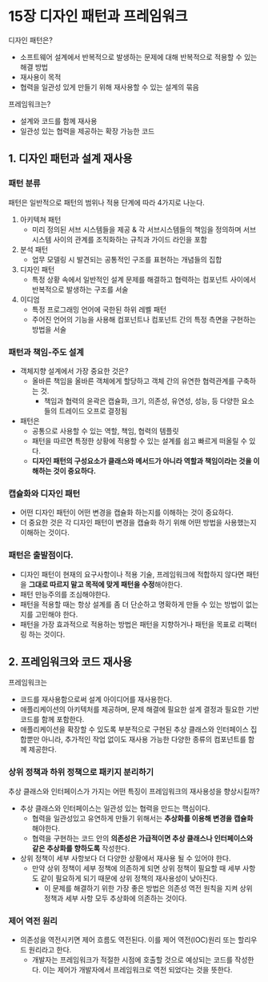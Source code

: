 # 15장 디자인 패턴과 프레임워크

디자인 패턴은?
- 소프트웨어 설계에서 반복적으로 발생하는 문제에 대해 반복적으로 적용할 수 있는 해결 방법
- 재사용이 목적
- 협력을 일관성 있게 만들기 위해 재사용할 수 있는 설계의 묶음

프레임워크는?

- 설계와 코드를 함께 재사용
- 일관성 있는 협력을  제공하는 확장 가능한 코드

## 1. 디자인 패턴과 설계 재사용

### 패턴 분류

패턴은 일반적으로 패턴의 범위나 적용 단계에 따라 4가지로 나눈다.

1. 아키텍쳐 패턴
    - 미리 정의된 서브 시스템들을 제공 & 각 서브시스템들의 책임을 정의하며 서브 시스템 사이의 관계를 조직화하는 규칙과 가이드 라인을 포함
2. 분석 패턴
    - 업무 모델링 시 발견되는 공통적인 구조를 표현하는 개념들의 집합
3. 디자인 패턴
    - 특정 상황 속에서 일반적인 설계 문제를 해결하고 협력하는 컴포넌트 사이에서 반복적으로 발생하는 구조를 서술
4. 이디엄
    - 특정 프로그래밍 언어에 국한된 하위 레벨 패턴
    - 주어진 언어의 기능을 사용해 컴포넌트나 컴포넌트 간의 특정 측면을 구현하는 방법을 서술

### 패턴과 책임-주도 설계

- 객체지향 설계에서 가장 중요한 것은?
    - 올바른 책임을 올바른 객체에게 할당하고 객체 간의 유연한 협력관계를 구축하는 것.
        - 책임과 협력의 윤곽은 캡슐화, 크기, 의존성, 유연성,  성능, 등 다양한 요소들의 트레이드 오프로 결정됨
- 패턴은
    - 공통으로 사용할 수 있는 역할, 책임, 협력의 템플릿
    - 패턴을 따르면 특정한 상황에 적용할 수 있는 설계를 쉽고 빠르게 떠올릴 수 있다.
    - **디자인 패턴의 구성요소가 클래스와 메서드가 아니라 역할과 책임이라는 것을 이해하는 것이 중요하다.**

### 캡슐화와 디자인 패턴

- 어떤 디자인 패턴이 어떤 변경을 캡슐화 하는지를 이해하는 것이 중요하다.
- 더 중요한 것은 각 디자인 패턴이 변경을 캡슐화 하기 위해 어떤 방법을 사용했는지 이해하는 것이다.

### 패턴은 출발점이다.

- 디자인 패턴이 현재의 요구사항이나 적용 기술, 프레임워크에 적합하지 않다면 패턴을 **그대로 따르지 말고 목적에 맞게 패턴을 수정**해야한다.
- 패턴 만능주의를 조심해야한다.
- 패턴을 적용할 때는 항상 설계를 좀 더 단순하고 명확하게 만들 수 있는 방법이 없는지를 고민해야 한다.
- 패턴을 가장 효과적으로 적용하는 방법은 패턴을 지향하거나 패턴을 목표로 리팩터링 하는 것이다.

## 2. 프레임워크와 코드 재사용

프레임워크는
- 코드를 재사용함으로써 설계 아이디어를 재사용한다.
- 애플리케이션의 아키텍처를 제공하며, 문제 해결에 필요한 설계 결정과 필요한 기반 코드를 함께 포함한다.
- 애플리케이션을 확장할 수 있도록 부분적으로 구현된 추상 클래스와 인터페이스 집합뿐만 아니라, 추가적인 작업 없이도 재사용 가능한 다양한 종류의 컴포넌트를 함께 제공한다.

### 상위 정책과 하위 정책으로 패키지 분리하기

추상 클래스와 인터페이스가 가지는 어떤 특징이 프레임워크의 재사용성을 향상시킬까?

- 추상 클래스와 인터페이스는 일관성 있는 협력을 만드는 핵심이다.
    - 협력을 일관성있고 유연하게 만들기 위해서는 **추상화를 이용해 변경을 캡슐화** 해야한다.
    - 협력을 구현하는 코드 안의 **의존성은 가급적이면 추상 클래스나 인터페이스와 같은 추상화를 향하도록** 작성한다.
- 상위 정책이 세부 사항보다 더 다양한 상황에서 재사용 될 수 있어야 한다.
    - 만약 상위 정책이 세부 정책에 의존하게 되면 상위 정책이 필요할 때 세부 사항도 같이 필요하게 되기 때문에 상위 정책의 재사용성이 낮아진다.
        - 이 문제를 해결하기 위한 가장 좋은 방법은 의존성 역전 원칙을 지켜 상위 정책과 세부 사항 모두 추상화에 의존하는 것이다.

### 제어 역전 원리

- 의존성을 역전시키면 제어 흐름도 역전된다. 이를 제어 역전(IOC)원리 또는 할리우드 원리라고 한다.
    - 개발자는 프레임워크가 적절한 시점에 호출할 것으로 예상되는 코드를 작성한다. 이는 제어가 개발자에서 프레임워크로 역전 되었다는 것을 뜻한다.
